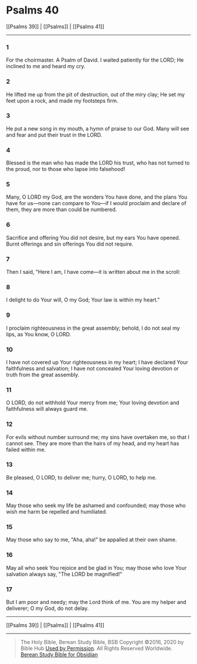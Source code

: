 # Psalms 40

[[Psalms 39]] | [[Psalms]] | [[Psalms 41]]

---

### 1
For the choirmaster. A Psalm of David. I waited patiently for the LORD; He inclined to me and heard my cry.

### 2
He lifted me up from the pit of destruction, out of the miry clay; He set my feet upon a rock, and made my footsteps firm.

### 3
He put a new song in my mouth, a hymn of praise to our God. Many will see and fear and put their trust in the LORD.

### 4
Blessed is the man who has made the LORD his trust, who has not turned to the proud, nor to those who lapse into falsehood!

### 5
Many, O LORD my God, are the wonders You have done, and the plans You have for us—none can compare to You—if I would proclaim and declare of them, they are more than could be numbered.

### 6
Sacrifice and offering You did not desire, but my ears You have opened. Burnt offerings and sin offerings You did not require.

### 7
Then I said, "Here I am, I have come—it is written about me in the scroll:

### 8
I delight to do Your will, O my God; Your law is within my heart."

### 9
I proclaim righteousness in the great assembly; behold, I do not seal my lips, as You know, O LORD.

### 10
I have not covered up Your righteousness in my heart; I have declared Your faithfulness and salvation; I have not concealed Your loving devotion or truth from the great assembly.

### 11
O LORD, do not withhold Your mercy from me; Your loving devotion and faithfulness will always guard me.

### 12
For evils without number surround me; my sins have overtaken me, so that I cannot see. They are more than the hairs of my head, and my heart has failed within me.

### 13
Be pleased, O LORD, to deliver me; hurry, O LORD, to help me.

### 14
May those who seek my life be ashamed and confounded; may those who wish me harm be repelled and humiliated.

### 15
May those who say to me, "Aha, aha!" be appalled at their own shame.

### 16
May all who seek You rejoice and be glad in You; may those who love Your salvation always say, "The LORD be magnified!"

### 17
But I am poor and needy; may the Lord think of me. You are my helper and deliverer; O my God, do not delay.

---

[[Psalms 39]] | [[Psalms]] | [[Psalms 41]]

---

> The Holy Bible, Berean Study Bible, BSB
> Copyright &copy;2016, 2020 by Bible Hub
> [Used by Permission](https://berean.bible/terms.htm). All Rights Reserved Worldwide.
> [Berean Study Bible for Obsidian](https://github.com/gapmiss/berean-study-bible-for-obsidian)</small>

